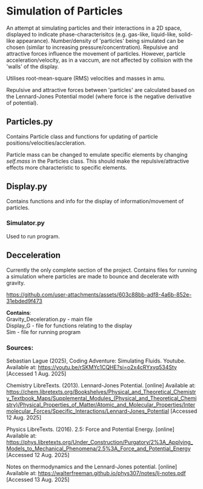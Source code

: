 # Simulation of Particles
An attempt at simulating particles and their interactions in a 2D space, displayed to indicate phase-characterisitcs (e.g. gas-like, liquid-like, solid-like appearance). Number/density of 'particles' being simulated can be chosen (similar to increasing pressure/concentration). Repulsive and attractive forces influence the movement of particles. However, particle acceleration/velocity, as in a vaccum, are not affected by collision with the 'walls' of the display.

Utilises root-mean-square (RMS) velocities and masses in amu.

Repulsive and attractive forces between 'particles' are calculated based on the Lennard-Jones Potential model (where force is the negative derivative of potential).

## Particles.py
Contains Particle class and functions for updating of particle positions/velocities/accleration.

Particle mass can be changed to emulate specific elements by changing *self.mass* in the Particles class. This should make the repulsive/attractive effects more characteristic to specific elements.

## Display.py
Contains functions and info for the display of information/movement of particles.

### Simulator.py
Used to run program.

## Decceleration
Currently the only complete section of the project. Contains files for running a simulation where particles are made to bounce and decelerate with gravity.

https://github.com/user-attachments/assets/603c88bb-adf8-4a6b-852e-31ebded9f473

**Contains**:    
Gravity_Deceleration.py - main file    
Display_G - file for functions relating to the display    
Sim - file for running program

### Sources:
Sebastian Lague (2025), Coding Adventure: Simulating Fluids. Youtube. Available at: https://youtu.be/rSKMYc1CQHE?si=o2x4cRYxyq534Sty [Accessed 1 Aug. 2025]

Chemistry LibreTexts. (2013). Lennard-Jones Potential. [online] Available at: https://chem.libretexts.org/Bookshelves/Physical_and_Theoretical_Chemistry_Textbook_Maps/Supplemental_Modules_(Physical_and_Theoretical_Chemistry)/Physical_Properties_of_Matter/Atomic_and_Molecular_Properties/Intermolecular_Forces/Specific_Interactions/Lennard-Jones_Potential [Accessed 12 Aug. 2025]

Physics LibreTexts. (2016). 2.5: Force and Potential Energy. [online] Available at: https://phys.libretexts.org/Under_Construction/Purgatory/2%3A_Applying_Models_to_Mechanical_Phenomena/2.5%3A_Force_and_Potential_Energy [Accessed 12 Aug. 2025]

Notes on thermodynamics and the Lennard-Jones potential. [online] Available at: https://walterfreeman.github.io/phys307/notes/lj-notes.pdf [Accessed 13 Aug. 2025]
